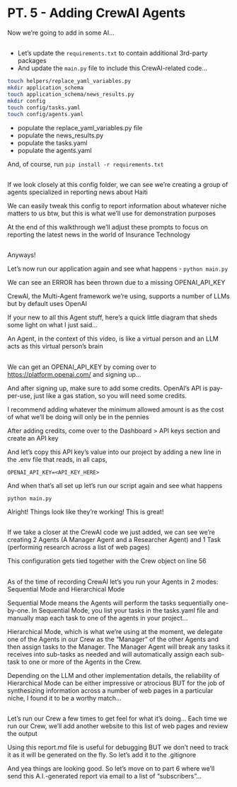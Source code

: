 # PT. 5 - Adding CrewAI Agents

Now we’re going to add in some AI…

##

- Let’s update the `requirements.txt` to contain additional 3rd-party packages
- And update the `main.py` file to include this CrewAI-related code…
  
```sh
touch helpers/replace_yaml_variables.py
mkdir application_schema
touch application_schema/news_results.py
mkdir config
touch config/tasks.yaml
touch config/agents.yaml
```

- populate the replace_yaml_variables.py file
- populate the news_results.py
- populate the tasks.yaml
- populate the agents.yaml

And, of course, run `pip install -r requirements.txt`

##

If we look closely at this config folder, we can see we’re creating a group of agents specialized in reporting news about Haiti

We can easily tweak this config to report information about whatever niche matters to us btw, but this is what we’ll use for demonstration purposes

At the end of this walkthrough we’ll adjust these prompts to focus on reporting the latest news in the world of Insurance Technology

##

Anyways!

Let’s now run our application again and see what happens - `python main.py`

We can see an ERROR has been thrown due to a missing OPENAI_API_KEY

CrewAI, the Multi-Agent framework we’re using, supports a number of LLMs but by default uses OpenAI

If your new to all this Agent stuff, here’s a quick little diagram that sheds some light on what I just said…

An Agent, in the context of this video, is like a virtual person and an LLM acts as this virtual person’s brain

## 

We can get an OPENAI_API_KEY by coming over to https://platform.openai.com/ and signing up…

And after signing up, make sure to add some credits. OpenAI’s API is pay-per-use, just like a gas station, so you will need some credits.

I recommend adding whatever the minimum allowed amount is as the cost of what we’ll be doing will only be in the pennies

After adding credits, come over to the Dashboard > API keys section and create an API key

And let’s copy this API key’s value into our project by adding a new line in the .env file that reads, in all caps, 

```env
OPENAI_API_KEY=<API_KEY_HERE>
```

And when that’s all set up let’s run our script again and see what happens

`python main.py`

Alright! Things look like they’re working! This is great!

##

If we take a closer at the CrewAI code we just added, we can see we’re creating 2 Agents (A Manager Agent and a Researcher Agent) and 1 Task (performing research across a list of web pages)

This configuration gets tied together with the Crew object on line 56

##

As of the time of recording CrewAI let’s you run your Agents in 2 modes: Sequential Mode and Hierarchical Mode

Sequential Mode means the Agents will perform the tasks sequentially one-by-one. In Sequential Mode, you list your tasks in the tasks.yaml file and manually map each task to one of the agents in your project…

Hierarchical Mode, which is what we’re using at the moment, we delegate one of the Agents in our Crew as the “Manager” of the other Agents and then assign tasks to the Manager. The Manager Agent will break any tasks it receives into sub-tasks as needed and will automatically assign each sub-task to one or more of the Agents in the Crew.

Depending on the LLM and other implementation details, the reliability of Hierarchical Mode can be either impressive or atrocious BUT for the job of synthesizing information across a number of web pages in a particular niche, I found it to be a worthy match…

##

Let’s run our Crew a few times to get feel for what it’s doing…
Each time we run our Crew, we’ll add another website to this list of web pages and review the output

Using this report.md file is useful for debugging BUT we don’t need to track it as it will be generated on the fly. So let’s add it to the .gitignore

And yea things are looking good. So let’s move on to part 6 where we’ll send this A.I.-generated report via email to a list of “subscribers”…
